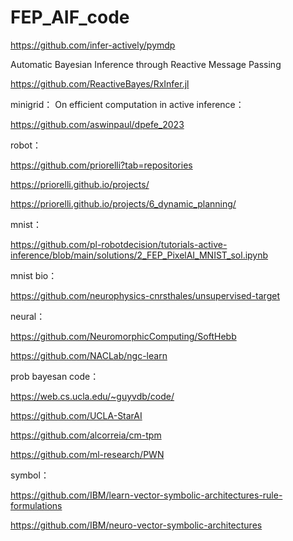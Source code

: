 # FEP_AIF_code

https://github.com/infer-actively/pymdp


Automatic Bayesian Inference through Reactive Message Passing

https://github.com/ReactiveBayes/RxInfer.jl



minigrid：  On efficient computation in active inference： 

https://github.com/aswinpaul/dpefe_2023








robot：

https://github.com/priorelli?tab=repositories

https://priorelli.github.io/projects/

https://priorelli.github.io/projects/6_dynamic_planning/



mnist：

https://github.com/pl-robotdecision/tutorials-active-inference/blob/main/solutions/2_FEP_PixelAI_MNIST_sol.ipynb


mnist bio：

https://github.com/neurophysics-cnrsthales/unsupervised-target







neural：

https://github.com/NeuromorphicComputing/SoftHebb

https://github.com/NACLab/ngc-learn





prob  bayesan code：

https://web.cs.ucla.edu/~guyvdb/code/

https://github.com/UCLA-StarAI


https://github.com/alcorreia/cm-tpm

https://github.com/ml-research/PWN







symbol：

https://github.com/IBM/learn-vector-symbolic-architectures-rule-formulations

https://github.com/IBM/neuro-vector-symbolic-architectures











